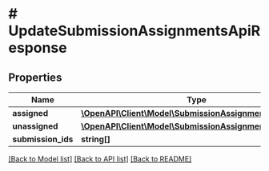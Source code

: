 # # UpdateSubmissionAssignmentsApiResponse

## Properties

Name | Type | Description | Notes
------------ | ------------- | ------------- | -------------
**assigned** | [**\OpenAPI\Client\Model\SubmissionAssignmentResponse[]**](SubmissionAssignmentResponse.md) |  | [optional]
**unassigned** | [**\OpenAPI\Client\Model\SubmissionAssignmentResponse[]**](SubmissionAssignmentResponse.md) |  | [optional]
**submission_ids** | **string[]** |  | [optional]

[[Back to Model list]](../../README.md#models) [[Back to API list]](../../README.md#endpoints) [[Back to README]](../../README.md)
